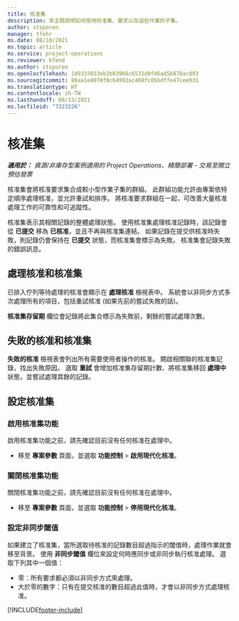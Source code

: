 ```yaml
---
title: 核准集
description: 本主題說明如何使用核准集、要求以及這些作業的子集。
author: stsporen
manager: tfehr
ms.date: 08/10/2021
ms.topic: article
ms.service: project-operations
ms.reviewer: kfend
ms.author: stsporen
ms.openlocfilehash: 1d9333033eb2b03966c6531d0fd6ad5b878acd93
ms.sourcegitcommit: 80aa1e8070f0cb4992ac408fc05bdffe47cee931
ms.translationtype: HT
ms.contentlocale: zh-TW
ms.lasthandoff: 08/13/2021
ms.locfileid: "7323226"
---
```

# <a name="approval-sets"></a>核准集

_**適用於：** 資源/非庫存型案例適用的 Project Operations、精簡部署 - 交易至開立預估發票_

核准集會將核准要求集合成較小型作業子集的群組。 此群組功能允許由專案依特定順序處理核准，並允許重試和排序。 將核准要求群組在一起，可改善大量核准處理工作的可靠性和可追蹤性。

核准集表示其相關記錄的整體處理狀態。 使用核准集處理核准記錄時，該記錄會從 **已提交** 移為 **已核准**，並且不再與核准集連結。 如果記錄在提交供核准時失敗，則記錄仍會保持在 **已提交** 狀態，而核准集會標示為失敗。 核准集會記錄失敗的錯誤訊息。

## <a name="processing-approvals-and-approval-sets"></a>處理核准和核准集
已排入佇列等待處理的核准會顯示在 **處理核准** 檢視表中。 系統會以非同步方式多次處理所有的項目，包括重試核准 (如果先前的嘗試失敗的話)。

**核准集存留期** 欄位會記錄將此集合標示為失敗前，剩餘的嘗試處理次數。

## <a name="failed-approvals-and-approval-sets"></a>失敗的核准和核准集
**失敗的核准** 檢視表會列出所有需要使用者操作的核准。 開啟相關聯的核准集記錄，找出失敗原因。
選取 **重試** 會增加核准集存留期計數、將核准集移回 **處理中** 狀態，並嘗試處理其餘的記錄。

## <a name="configure-approval-sets"></a>設定核准集

### <a name="enable-the-approval-sets-feature"></a>啟用核准集功能
啟用核准集功能之前，請先確認目前沒有任何核准在處理中。

- 移至 **專案參數** 頁面，並選取 **功能控制** > **啟用現代化核准**。

### <a name="turn-off-the-approval-sets-feature"></a>關閉核准集功能
關閉核准集功能之前，請先確認目前沒有任何核准在處理中。

- 移至 **專案參數** 頁面，並選取 **功能控制** > **停用現代化核准**。

### <a name="configuring-the-asynchronous-threshold"></a>設定非同步閾值 
如果建立了核准集，當所選取待核准的記錄數目超過指示的閾值時，處理作業就會移至背景。 使用 **非同步閾值** 欄位來設定何時應同步或非同步執行核准處理。 選取下列其中一個值：

  - 零：所有要求都必須以非同步方式來處理。 
  - 大於零的數字：只有在提交核准的數目超過此值時，才會以非同步方式處理核准。

[!INCLUDE[footer-include](../includes/footer-banner.md)]
